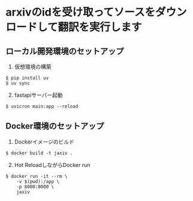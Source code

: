 # arxivのidを受け取ってソースをダウンロードして翻訳を実行します

## ローカル開発環境のセットアップ
1. 仮想環境の構築
```
$ pip install uv
$ uv sync
```
2. fastapiサーバー起動
```
$ uvicron main:app --reload
```

## Docker環境のセットアップ
1. Dockerイメージのビルド
```
$ docker build -t jaxiv .
```
2. Hot ReloadしながらDocker run
```
$ docker run -it --rm \
    -v $(pwd):/app \
    -p 8000:8000 \
    jaxiv
```